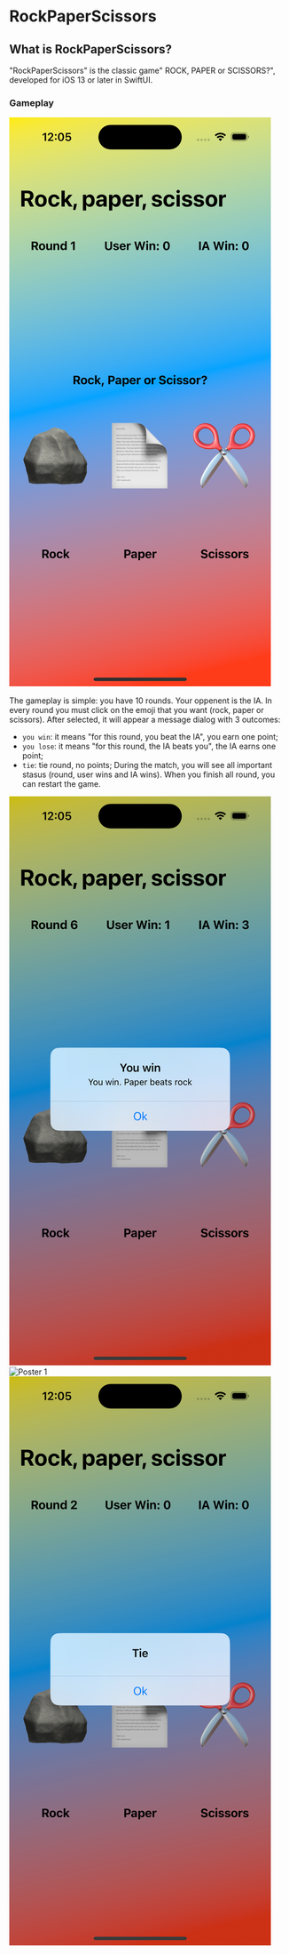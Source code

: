 #  RockPaperScissors

## What is RockPaperScissors?

"RockPaperScissors" is the classic game" ROCK, PAPER or SCISSORS?", developed for iOS 13 or later in SwiftUI. 

### Gameplay 

![Poster 1](RockPaperScissors/Media/READMEIMAGE/schermata.png)

The gameplay is simple: you have 10 rounds. Your oppenent is the IA. 
In every round you must click on the emoji that you want (rock, paper or scissors). 
After selected, it will appear a message dialog with 3 outcomes: 
- `you win`: it means "for this round, you beat the IA", you earn one point;
- `you lose`: it means "for this round, the IA beats you", the IA earns one point; 
- `tie`: tie round, no points;
During the match, you will see all important stasus (round, user wins and IA wins).
When you finish all round, you can restart the game. 

![Poster 1](RockPaperScissors/Media/READMEIMAGE/vittoria.png)
![Poster 1](RockPaperScissors/Media/READMEIMAGE/scofitta.png)
![Poster 1](RockPaperScissors/Media/READMEIMAGE/pareggio.png)

